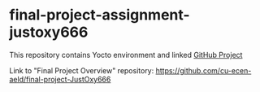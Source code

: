 # final-project-assignment-justoxy666

This repository contains Yocto environment and linked [GitHub Project](https://github.com/users/JustOxy666/projects/5)

Link to "Final Project Overview" repository: https://github.com/cu-ecen-aeld/final-project-JustOxy666

